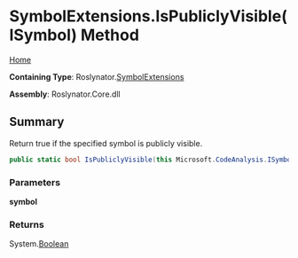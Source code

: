 # SymbolExtensions\.IsPubliclyVisible\(ISymbol\) Method

[Home](../../../README.md)

**Containing Type**: Roslynator\.[SymbolExtensions](../README.md)

**Assembly**: Roslynator\.Core\.dll

## Summary

Return true if the specified symbol is publicly visible\.

```csharp
public static bool IsPubliclyVisible(this Microsoft.CodeAnalysis.ISymbol symbol)
```

### Parameters

**symbol**

### Returns

System\.[Boolean](https://docs.microsoft.com/en-us/dotnet/api/system.boolean)

